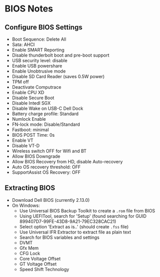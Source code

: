 # BIOS Notes
## Configure BIOS Settings
- Boot Sequence: Delete All
- Sata: AHCI
- Enable SMART Reporting
- Disable thunderbolt boot and pre-boot support
- USB security level: disable
- Enable USB powershare
- Enable Unobtrusive mode
- Disable SD Card Reader (saves 0.5W power)
- TPM off
- Deactivate Computrace
- Enable CPU XD
- Disable Secure Boot
- Disable Intedl SGX
- Disable Wake on USB-C Dell Dock
- Battery charge profile: Standard
- Numlock Enable
- FN-lock mode: Disable/Standard
- Fastboot: minimal
- BIOS POST Time: 0s
- Enable VT
- Disable VT-D
- Wireless switch OFF for Wifi and BT
- Allow BIOS Downgrade
- Allow BIOS Recovery from HD, disable Auto-recovery
- Auto OS recovery threshold: OFF
- SupportAssist OS Recovery: OFF

## Extracting BIOS
- Download Dell BIOS (currently 2.13.0)
- On Windows:
    - Use Universal BIOS Backup Toolkit to create a `.rom` file from BIOS
    - Using UEFITool, search for 'Setup' (found searching for GUID 899407D7-99FE-43D8-9A21-79EC328CAC21)
    - Select option 'Extract as is..' (should create `.fss` file)
    - Use Universal IFR Extractor to extract file as plain text
    - Search for BIOS variables and settings
	- DVMT
	- Gfx Mem
	- CFG Lock
	- Core Voltage Offset
	- GT Voltage Offset
	- Speed Shift Technology
